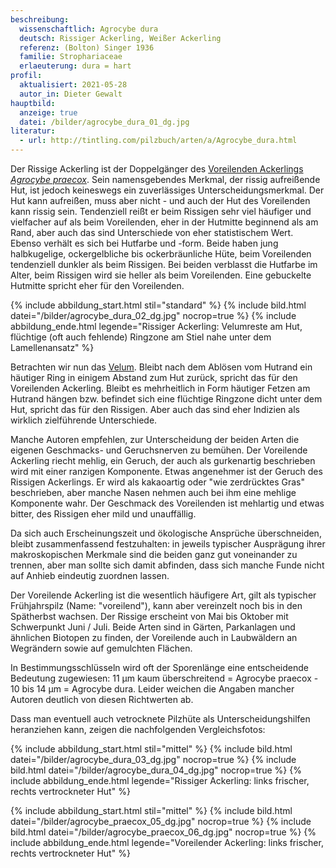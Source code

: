 ```yaml
---
beschreibung:
  wissenschaftlich: Agrocybe dura
  deutsch: Rissiger Ackerling, Weißer Ackerling
  referenz: (Bolton) Singer 1936
  familie: Strophariaceae
  erlaeuterung: dura = hart
profil:
  aktualisiert: 2021-05-28
  autor_in: Dieter Gewalt
hauptbild:
  anzeige: true
  datei: /bilder/agrocybe_dura_01_dg.jpg
literatur:
  - url: http://tintling.com/pilzbuch/arten/a/Agrocybe_dura.html
---
```

Der Rissige Ackerling ist der Doppelgänger des [Voreilenden Ackerlings *Agrocybe praecox*](/pilze/agrocybe-praecox-voreilender-ackerling). Sein namensgebendes Merkmal, der rissig aufreißende Hut, ist jedoch keineswegs ein zuverlässiges Unterscheidungsmerkmal. Der Hut kann aufreißen, muss aber nicht   -  und auch der Hut des Voreilenden kann rissig sein. Tendenziell reißt er beim Rissigen sehr viel häufiger und vielfacher auf als beim Voreilenden, eher in der Hutmitte beginnend als am Rand, aber auch das sind Unterschiede von eher statistischem Wert. Ebenso verhält es sich bei Hutfarbe  und -form. Beide haben jung halbkugelige, ockergelbliche bis ockerbräunliche Hüte, beim Voreilenden tendenziell dunkler als beim Rissigen. Bei beiden verblasst die Hutfarbe im Alter, beim Rissigen wird sie heller als beim Voreilenden. Eine gebuckelte Hutmitte spricht eher für den Voreilenden.

{% include abbildung_start.html stil="standard" %}
{% include bild.html datei="/bilder/agrocybe_dura_02_dg.jpg" nocrop=true %}
{% include abbildung_ende.html legende="Rissiger Ackerling: Velumreste am Hut, flüchtige (oft auch fehlende) Ringzone am Stiel nahe unter dem Lamellenansatz" %}

Betrachten wir nun das [Velum](Velum "Glossar"). Bleibt nach dem Ablösen vom Hutrand ein häutiger Ring in einigem Abstand zum Hut zurück, spricht das für den Voreilenden Ackerling. Bleibt es mehrheitlich in Form häutiger Fetzen am Hutrand hängen bzw. befindet sich eine flüchtige  Ringzone dicht unter dem Hut, spricht das für den Rissigen. Aber auch das sind eher Indizien als wirklich zielführende Unterschiede.

Manche Autoren empfehlen, zur Unterscheidung der beiden Arten die eigenen Geschmacks- und Geruchsnerven zu bemühen. Der Voreilende Ackerling riecht mehlig, ein Geruch, der auch als gurkenartig beschrieben wird mit einer ranzigen Komponente. Etwas angenehmer ist der Geruch des Rissigen Ackerlings. Er wird als kakaoartig oder "wie zerdrücktes Gras" beschrieben, aber manche Nasen nehmen auch bei ihm eine mehlige Komponente wahr. Der Geschmack des Voreilenden ist mehlartig und etwas bitter, des Rissigen eher mild und unauffällig.

Da sich auch Erscheinungszeit und ökologische Ansprüche überschneiden, bleibt zusammenfassend festzuhalten: in jeweils typischer Ausprägung ihrer makroskopischen Merkmale sind die beiden ganz gut voneinander zu trennen, aber man sollte sich damit abfinden, dass sich manche Funde nicht auf Anhieb eindeutig zuordnen lassen.

Der Voreilende Ackerling ist die wesentlich häufigere Art, gilt als typischer Frühjahrspilz (Name: "voreilend"), kann aber vereinzelt noch bis in den Spätherbst wachsen. Der Rissige erscheint von Mai bis Oktober mit Schwerpunkt Juni / Juli. Beide Arten sind in Gärten, Parkanlagen und ähnlichen Biotopen zu finden, der Voreilende auch in Laubwäldern an Wegrändern sowie auf gemulchten Flächen.  

In Bestimmungsschlüsseln wird oft der Sporenlänge eine entscheidende Bedeutung zugewiesen: 11 µm kaum überschreitend = Agrocybe praecox  -  10 bis 14 µm = Agrocybe dura. Leider weichen die Angaben mancher Autoren deutlich von diesen Richtwerten ab. 

Dass man eventuell auch vetrocknete Pilzhüte als Unterscheidungshilfen heranziehen kann, zeigen die nachfolgenden Vergleichsfotos:

{% include abbildung_start.html stil="mittel" %}
{% include bild.html datei="/bilder/agrocybe_dura_03_dg.jpg" nocrop=true %}
{% include bild.html datei="/bilder/agrocybe_dura_04_dg.jpg" nocrop=true %}
{% include abbildung_ende.html legende="Rissiger Ackerling: links frischer, rechts vertrockneter Hut" %}



{% include abbildung_start.html stil="mittel" %}
{% include bild.html datei="/bilder/agrocybe_praecox_05_dg.jpg" nocrop=true %}
{% include bild.html datei="/bilder/agrocybe_praecox_06_dg.jpg" nocrop=true %}
{% include abbildung_ende.html legende="Voreilender Ackerling: links frischer, rechts vertrockneter Hut" %}